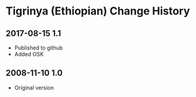 # Tigrinya (Ethiopian) Change History

## 2017-08-15 1.1
* Published to github
* Added OSK

## 2008-11-10 1.0
* Original version

